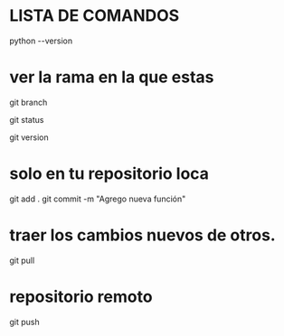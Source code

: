 # LISTA DE COMANDOS

python --version


# ver la rama en la que estas 
git branch

git status


git version

# solo en tu repositorio loca
git add .
git commit -m "Agrego nueva función"

 #  traer los cambios nuevos de otros.
 git pull

 # repositorio remoto
git push


